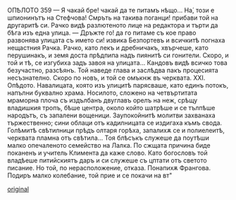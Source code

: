 ﻿ОПѢЛОТО
359
— Я чакай бре! чакай да те питамъ нѣщо... На́, този е шпионинътъ на Стефчова! Смръть на такива поганци! прибави той на другаритѣ си.
Рачко видѣ разлютеното лице на редактора и търти да бѣга изъ една улица.
— Дръжте го! да го питаме съ кое право развонява улицата съ името си! извика Безпортевъ и всичкитѣ погнаха нещастния Рачка. Рачко, като лекъ и дребничакъ, хвърчеше, като перушинакъ, и земя доста прѣдпипа надъ пиянитѣ си гонители. Скоро, и той и тѣ, се изгубиха задъ завоя на улицата...
Кандовъ видѣ всичко това безучастно, разсѣянъ. Той наведе глава и заслѣдва пакъ процесията несъзнателно. Скоро по новъ, и той се омъкнж въ черквата.
XXI.
Опѣдото.
Навалицата, която изъ улицитѣ парясваше, като единъ потокъ, напълни буквално храма.
Носилото, сложено на четвъртитата мраморна плоча съ издълбанъ двуглавъ орелъ на неж, срѣщу владишкия тропъ, бѣше центра, около който шатрѣше и се тълпѣше народътъ, съ запалени вощеници.
Заупокойнитѣ молитви захванаха тържественно; сини облаци отъ кадилницата се издигаха къмъ свода. Голѣмитѣ свѣтилници прѣдъ олтаря горѣха, запалихѫ се и полиелеитѣ, черквата пламна отъ свѣтила... Тоя блѣсъкъ служеше да поутѣши малко опечаленото семейство на Лалка.
По сжщата причина биде поканенъ и учитель Климента да каже слово. Като богословъ той владѣеше питийскиятъ даръ и си служеше съ цптати отъ светото писание. Но той, по нерасположение, отказа. Понапихѫ Франгова. Подиръ малко колебание, той прие и се покачи на вт"

[original](images/400.jpg)